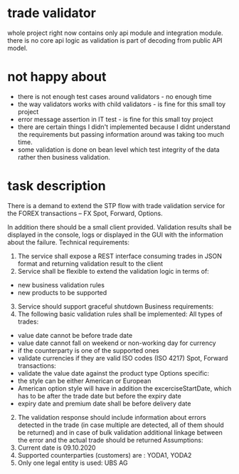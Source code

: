 # trade validator
whole project right now contains only api module and integration module. there is no core api logic as validation is part of decoding from public API model. 

# not happy about
* there is not enough test cases around validators - no enough time
* the way validators works with child validators - is fine for this small toy project
* error message assertion in IT test - is fine for this small toy project
* there are certain things I didn't implemented because I didnt understand the requirements but passing information around was taking too much time.
* some validation is done on bean level which test integrity of the data rather then business validation.

# task description
There is a demand to extend the STP flow with trade validation service for the FOREX transactions – 
FX Spot,
Forward, 
Options. 

In addition there should be a small client provided. 
Validation results shall be displayed in the console, logs or displayed in the GUI with the information about the failure.
Technical requirements:
1. The service shall expose a REST interface consuming trades in JSON format and returning validation result to
the client
2. Service shall be flexible to extend the validation logic in terms of:
- new business validation rules
- new products to be supported
3. Service should support graceful shutdown
Business requirements:
1. The following basic validation rules shall be implemented:
All types of trades:
- value date cannot be before trade date
- value date cannot fall on weekend or non-working day for currency
- if the counterparty is one of the supported ones
- validate currencies if they are valid ISO codes (ISO 4217)
Spot, Forward transactions:
- validate the value date against the product type
Options specific:
- the style can be either American or European
- American option style will have in addition the excerciseStartDate, which has to be after the trade date but
before the expiry date
- expiry date and premium date shall be before delivery date
2. The validation response should include information about errors detected in the trade (in case multiple are
detected, all of them should be returned) and in case of bulk validation additional linkage between the error
and the actual trade should be returned
Assumptions:
1. Current date is 09.10.2020
2. Supported counterparties (customers) are : YODA1, YODA2
3. Only one legal entity is used: UBS AG




